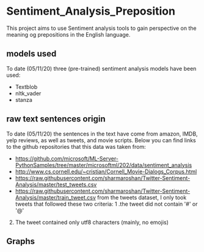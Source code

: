 # Sentiment_Analysis_Preposition
This project aims to use Sentiment analysis tools to gain perspective on the meaning og prepositions in the English language. 

## models used
To date (05/11/20) three (pre-trained) sentiment analysis models have been used:
-	Textblob
-	nltk_vader
-	stanza
##  raw text sentences origin
To date (05/11/20) the sentences in the text have come from amazon, IMDB, yelp reviews, as well as tweets, and movie scripts. Below you can find links to the github repositories that this data was taken from:
-	https://github.com/microsoft/ML-Server-PythonSamples/tree/master/microsoftml/202/data/sentiment_analysis 
-	http://www.cs.cornell.edu/~cristian/Cornell_Movie-Dialogs_Corpus.html 
-	https://raw.githubusercontent.com/sharmaroshan/Twitter-Sentiment-Analysis/master/test_tweets.csv 
-	https://raw.githubusercontent.com/sharmaroshan/Twitter-Sentiment-Analysis/master/train_tweet.csv 
from the tweets dataset, I only took tweets that followed these two criteria: 
1	.the tweet did not contain '#' or '@'
2.	The tweet contained only utf8 characters (mainly, no emojis)

## Graphs


